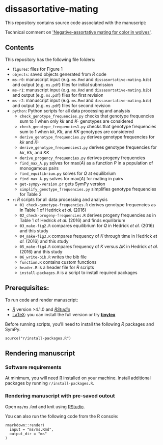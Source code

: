 # dissasortative-mating

This repository contains source code associated with the manuscript:

Technical comment on ['Negative-assortative mating for color in wolves']( https://doi.org/10.1111/evo.12906).

## Contents

This repository has the following file folders:

- `figures`: files for Figure 1
- `objects`: saved objects generated from *R* code
- `ms-r0`: manuscript input (e.g. `ms.Rmd` and `dissasortative-mating.bib`) and output (e.g. `ms.pdf`) files for initial submission
- `ms-r1`: manuscript input (e.g. `ms.Rmd` and `dissasortative-mating.bib`) and output (e.g. `ms.pdf`) files for first revision
- `ms-r2`: manuscript input (e.g. `ms.Rmd` and `dissasortative-mating.bib`) and output (e.g. `ms.pdf`) files for second revision
- `python`: Python scripts for all data processing and analysis
  + `check_genotype_frequencies.py` checks that genotype frequencies sum to 1 when only *kk* and *K-* genotypes are considered
  + `check_genotype_frequencies1.py` checks that genotype frequencies sum to 1 when *kk*, *Kk*, and *KK* genotypes are considered
  + `derive_genotype_frequencies.py` derives genotype frequencies for *kk* and *K-*
  + `derive_genotype_frequencies1.py` derives genotype frequencies for *kk*, *Kk*, and *KK* 
  + `derive_progency_frequencies.py` derives progeny frequencies
  + `find_max_A.py` solves for max(*A*) as a function *P* in a population of monogamous pairs
  + `find_equilibrium.py` solves for *Q* at equilibrium
  + `find_max_A.py` solves for max(*A*) for mating in pairs
  + `get-sympy-version.pr` gets SymPy version
  + `simplify_genotype_frequencies.py` simplifies genotype frequencies for Table 2
- `r`: *R* scripts for all data processing and analysis
  + `01_check-genotype-frequencies.R` derives genotype frequencies as in Table 1 of Hedrick *et al.* (2016)
  + `02_check-progeny-frequencies.R` derives progeny frequencies as in Table 1 of Hedrick *et al.* (2016) and finds equilibrium
  + `03_make-fig2.R` compares equilibrium for *Q* in Hedrick *et al.* (2016) and this study
  + `04_make-fig3.R` compares frequency of *K* through time in Hedrick *et al.* (2016) and this study
  + `05_make-fig4.R` compares frequency of *K* versus $\Delta K$ in Hedrick *et al.* (2016) and this study
  + `06_write-bib.R` writes the bib file
  + `function.R` contains custom functions
  + `header.R` is a header file for *R* scripts
  + `install-packages.R` is a script to install required packages

## Prerequisites:

To run code and render manuscript:

- [*R*](https://cran.r-project.org/) version >4.1.0 and [*RStudio*](https://www.rstudio.com/)
- [LaTeX](https://www.latex-project.org/): you can install the full version or try [**tinytex**](https://yihui.org/tinytex/)

Before running scripts, you'll need to install the following *R* packages and SymPy:

```
source("r/install-packages.R")
```

## Rendering manuscript

### Software requirements

At minimum, you will need [R](https://cran.r-project.org/) installed on your machine. Install additional packages by running `r/install-packages.R`.

### Rendering manuscript with pre-saved outout

Open `ms/ms.Rmd` and knit using [RStudio](https://www.rstudio.com/).

You can also run the following code from the R console:

```{r}
rmarkdown::render(
  input = "ms/ms.Rmd",
  output_dir = "ms"
)
```

